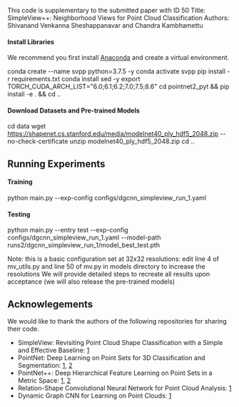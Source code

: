 This code is supplementary to the submitted paper with ID 50
Title: SimpleView++: Neighborhood Views for Point Cloud Classification
Authors: Shivanand Venkanna Sheshappanavar and Chandra Kambhamettu

#### Install Libraries
We recommend you first install [Anaconda](https://anaconda.org/) and create a virtual environment.

conda create --name svpp python=3.7.5 -y
conda activate svpp
pip install -r requirements.txt
conda install sed  -y
export TORCH_CUDA_ARCH_LIST="6.0;6.1;6.2;7.0;7.5;8.6"
cd pointnet2_pyt && pip install -e . && cd ..

#### Download Datasets and Pre-trained Models
cd data
wget https://shapenet.cs.stanford.edu/media/modelnet40_ply_hdf5_2048.zip --no-check-certificate
unzip modelnet40_ply_hdf5_2048.zip
cd ..

## Running Experiments

#### Training
python main.py --exp-config configs/dgcnn_simpleview_run_1.yaml

#### Testing
python main.py --entry test --exp-config configs/dgcnn_simpleview_run_1.yaml --model-path runs2/dgcnn_simpleview_run_1/model_best_test.pth

Note: this is a basic configuration set at 32x32 resolutions: edit line 4 of mv_utils.py and line 50 of mv.py in models directory to increase the resolutions
We will provide detailed steps to recreate all results upon acceptance (we will also release the pre-trained models)

## Acknowlegements
We would like to thank the authors of the following repositories for sharing their code.
- SimpleView: Revisiting Point Cloud Shape Classification with a Simple and Effective Baseline: [1](https://github.com/princeton-vl/SimpleView)
- PointNet: Deep Learning on Point Sets for 3D Classification and Segmentation: [1](https://github.com/charlesq34/pointnet), [2](https://github.com/fxia22/pointnet.pytorch)
- PointNet++: Deep Hierarchical Feature Learning on Point Sets in a Metric Space: [1](https://github.com/charlesq34/pointnet2), [2](https://github.com/erikwijmans/Pointnet2_PyTorch)
- Relation-Shape Convolutional Neural Network for Point Cloud Analysis: [1](https://github.com/Yochengliu/Relation-Shape-CNN)
- Dynamic Graph CNN for Learning on Point Clouds: [1](https://github.com/WangYueFt/dgcnn)
